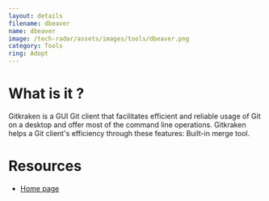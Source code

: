 ```yaml
---
layout: details
filename: dbeaver
name: dbeaver
image: /tech-radar/assets/images/tools/dbeaver.png 
category: Tools
ring: Adopt
---
```


# What is it ?
Gitkraken is a GUI Git client that facilitates efficient and reliable usage of Git on a desktop and offer most of the command line operations. Gitkraken helps a Git client's efficiency through these features: Built-in merge tool.



# Resources
- [Home page](https://dbeaver.io/)

